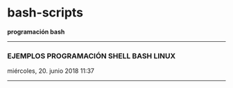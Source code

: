 # bash-scripts
**programación bash**

***

### EJEMPLOS PROGRAMACIÓN SHELL BASH LINUX
miércoles, 20. junio 2018 11:37 

***
